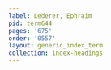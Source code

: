 ```yaml
---
label: Lederer, Ephraim
pid: term644
pages: '675'
order: '0557'
layout: generic_index_term
collection: index-headings
---
```

